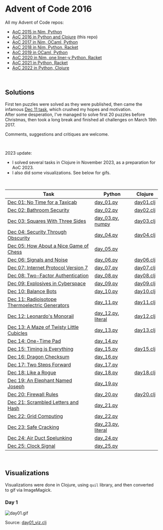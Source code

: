 # Advent of Code 2016

All my Advent of Code repos:

* [AoC 2015 in Nim, Python](https://github.com/narimiran/advent_of_code_2015)
* [AoC 2016 in Python and Clojure](https://github.com/narimiran/advent_of_code_2016) (this repo)
* [AoC 2017 in Nim, OCaml, Python](https://github.com/narimiran/AdventOfCode2017)
* [AoC 2018 in Nim, Python, Racket](https://github.com/narimiran/AdventOfCode2018)
* [AoC 2019 in OCaml, Python](https://github.com/narimiran/AdventOfCode2019)
* [AoC 2020 in Nim, one liner-y Python, Racket](https://github.com/narimiran/AdventOfCode2020)
* [AoC 2021 in Python, Racket](https://github.com/narimiran/AdventOfCode2021)
* [AoC 2022 in Python, Clojure](https://github.com/narimiran/AdventOfCode2022)


&nbsp;


## Solutions

First ten puzzles were solved as they were published, then came the infamous [Dec 11 task](http://adventofcode.com/2016/day/11), which crushed my hopes and motivation.  
After some desperation, I've managed to solve first 20 puzzles before Christmas, then took a long break and finished all challenges on March 19th 2017.

Comments, suggestions and critiques are welcome.


&nbsp;


2023 update:
- I solved several tasks in Clojure in November 2023, as a preparation for AoC 2023.
- I also did some visualizations. See below for gifs.


&nbsp;


Task                                                                                  | Python                                                             | Clojure
---                                                                                   | ---                                                                | ---
[Dec 01: No Time for a Taxicab](http://adventofcode.com/2016/day/1)                   | [day_01.py](python/day_01.py)                                      | [day01.clj](clojure/day01.clj)
[Dec 02: Bathroom Security](http://adventofcode.com/2016/day/2)                       | [day_02.py](python/day_02.py)                                      | [day02.clj](clojure/day02.clj)
[Dec 03: Squares With Three Sides](http://adventofcode.com/2016/day/3)                | [day_03.py](python/day_03.py), [numpy](python/day_03_numpy.py)     | [day03.clj](clojure/day03.clj)
[Dec 04: Security Through Obscurity](http://adventofcode.com/2016/day/4)              | [day_04.py](python/day_04.py)                                      | [day04.clj](clojure/day04.clj)
[Dec 05: How About a Nice Game of Chess](http://adventofcode.com/2016/day/5)          | [day_05.py](python/day_05.py)                                      |
[Dec 06: Signals and Noise](http://adventofcode.com/2016/day/6)                       | [day_06.py](python/day_06.py)                                      | [day06.clj](clojure/day06.clj)
[Dec 07: Internet Protocol Version 7](http://adventofcode.com/2016/day/7)             | [day_07.py](python/day_07.py)                                      | [day07.clj](clojure/day07.clj)
[Dec 08: Two-Factor Authentication](http://adventofcode.com/2016/day/8)               | [day_08.py](python/day_08.py)                                      | [day08.clj](clojure/day08.clj)
[Dec 09: Explosives in Cyberspace](http://adventofcode.com/2016/day/9)                | [day_09.py](python/day_09.py)                                      | [day09.clj](clojure/day09.clj)
[Dec 10: Balance Bots](http://adventofcode.com/2016/day/10)                           | [day_10.py](python/day_10.py)                                      | [day10.clj](clojure/day10.clj)
[Dec 11: Radioisotope Thermoelectric Generators](http://adventofcode.com/2016/day/11) | [day_11.py](python/day_11.py)                                      | [day11.clj](clojure/day11.clj)
[Dec 12: Leonardo's Monorail](http://adventofcode.com/2016/day/12)                    | [day_12.py](python/day_12.py), [literal](python/day_12_literal.py) | [day12.clj](clojure/day12.clj)
[Dec 13: A Maze of Twisty Little Cubicles](http://adventofcode.com/2016/day/13)       | [day_13.py](python/day_13.py)                                      | [day13.clj](clojure/day13.clj)
[Dec 14: One-Time Pad](http://adventofcode.com/2016/day/14)                           | [day_14.py](python/day_14.py)                                      |
[Dec 15: Timing is Everything](http://adventofcode.com/2016/day/15)                   | [day_15.py](python/day_15.py)                                      | [day15.clj](clojure/day15.clj)
[Dec 16: Dragon Checksum](http://adventofcode.com/2016/day/16)                        | [day_16.py](python/day_16.py)                                      |
[Dec 17: Two Steps Forward](http://adventofcode.com/2016/day/17)                      | [day_17.py](python/day_17.py)                                      |
[Dec 18: Like a Rogue](http://adventofcode.com/2016/day/18)                           | [day_18.py](python/day_18.py)                                      | [day18.clj](clojure/day18.clj)
[Dec 19: An Elephant Named Joseph](http://adventofcode.com/2016/day/19)               | [day_19.py](python/day_19.py)                                      |
[Dec 20: Firewall Rules](http://adventofcode.com/2016/day/20)                         | [day_20.py](python/day_20.py)                                      | [day20.clj](clojure/day20.clj)
[Dec 21: Scrambled Letters and Hash](http://adventofcode.com/2016/day/21)             | [day_21.py](python/day_21.py)                                      |
[Dec 22: Grid Computing](http://adventofcode.com/2016/day/22)                         | [day_22.py](python/day_22.py)                                      |
[Dec 23: Safe Cracking](http://adventofcode.com/2016/day/23)                          | [day_23.py](python/day_23.py), [literal](python/day_23_literal.py) |
[Dec 24: Air Duct Spelunking](http://adventofcode.com/2016/day/24)                    | [day_24.py](python/day_24.py)                                      |
[Dec 25: Clock Signal](http://adventofcode.com/2016/day/25)                           | [day_25.py](python/day_25.py)                                      |


&nbsp;


## Visualizations

Visualizations were done in Clojure, using `quil` library, and then converted to gif via ImageMagick.


### Day 1

![day01.gif](https://i.imgur.com/xT8mdWS.gif)

Source: [day01_viz.clj](clojure/day01_viz.clj)
